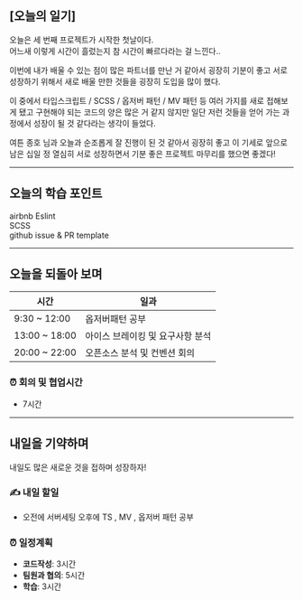 ## [오늘의 일기]

오늘은 세 번째 프로젝트가 시작한 첫날이다.  
어느새 이렇게 시간이 흘렀는지 참 시간이 빠르다라는 걸 느낀다..

이번에 내가 배울 수 있는 점이 많은 파트너를 만난 거 같아서 굉장히 기분이 좋고 서로 성장하기 위해서 새로 배울 만한 것들을 굉장히 도입을 많이 했다. 

이 중에서 타입스크립트 / SCSS / 옵저버 패턴 / MV 패턴 등 여러 가지를 새로 접해보게 됐고 구현해야 되는 코드의 양은 많은 거 같지 않지만 일단 저런 것들을 얻어 가는 과정에서 성장이 될 것 같다라는 생각이 들었다.

여튼 종호 님과 오늘과 순조롭게 잘 진행이 된 것 같아서 굉장히 좋고 이 기세로 앞으로 남은 십일 정  열심히 서로 성장하면서 기분 좋은 프로젝트 마무리를 했으면 좋겠다!

---

## 오늘의 학습 포인트

airbnb Eslint    
SCSS  
github issue & PR template

---

## 오늘을 되돌아 보며

| 시간 | 일과 |
| --- | --- |
| 9:30 ~ 12:00 | 옵저버패턴 공부 |
| 13:00 ~ 18:00 | 아이스 브레이킹 및 요구사항 분석  |
| 20:00 ~ 22:00 | 오픈소스 분석 및 컨벤션 회의  |

### ⏰ 회의 및 협업시간

- 7시간


---

## 내일을 기약하며

내일도 많은 새로운 것을 접하며 성장하자!

### ✍️ 내일 할일

- 오전에 서버세팅 오후에 TS , MV , 옵저버 패턴 공부

### ⏰ 일정계획

- **코드작성**: 3시간
- **팀원과 협의**: 5시간
- **학습**: 3시간